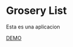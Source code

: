 









# Grosery List
Esta es una aplicacion 

[DEMO](https://arielloza.github.io/Grosery-List/)
